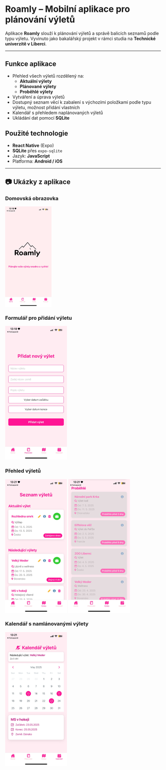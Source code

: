 # Roamly – Mobilní aplikace pro plánování výletů

Aplikace **Roamly** slouží k plánování výletů a správě balicích seznamů podle typu výletu. Vyvinuto jako bakalářský projekt v rámci studia na **Technické univerzitě v Liberci**.

---

##  Funkce aplikace
- Přehled všech výletů rozdělený na:
  - **Aktuální výlety**
  - **Plánované výlety**
  - **Proběhlé výlety**
- Vytváření a úprava výletů
- Dostupný seznam věcí k zabalení s výchozími položkami podle typu výletu, možnost přidání vlastních
- Kalendář s přehledem naplánovaných výletů
- Ukládání dat pomocí **SQLite**

##  Použité technologie

- **React Native** (Expo)
- **SQLite** přes `expo-sqlite`
- Jazyk: **JavaScript**
- Platforma: **Android / iOS**

---

## 📷 Ukázky z aplikace
<h3>Domovská obrazovka</h3>
<img src="./assets/Home.jpg" alt="Domovská obrazovka" width="150" />
<h3>Formulář pro přidání výletu</h3>
<img src="./assets/Form.jpg" alt="Formulář pro přidání výletu" width="200" />
<h3>Přehled výletů</h3>
<img src="./assets/Trips01.jpg" alt="Přehled výletů 1" width="200" />
<img src="./assets/Trips02.jpg" alt="Přehled výletů 2" width="200" />
<h3>Kalendář s namlánovanými výlety</h3>
<img src="./assets/Calendar.jpg" alt="Kalendář s namlánovanými výlety" width="200" />

